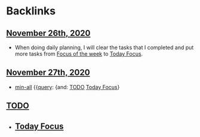 
# Backlinks
## [November 26th, 2020](<November 26th, 2020.md>)
- When doing daily planning, I will clear the tasks that I completed and put more tasks from [Focus of the week](<Focus of the week.md>) to [Today Focus](<Today Focus.md>).

## [November 27th, 2020](<November 27th, 2020.md>)
- [min-all](<min-all.md>) {{[query](<query.md>): {and: [TODO](<TODO.md>) [Today Focus](<Today Focus.md>)}

## [TODO](<TODO.md>)
- ## [Today Focus](<Today Focus.md>)

